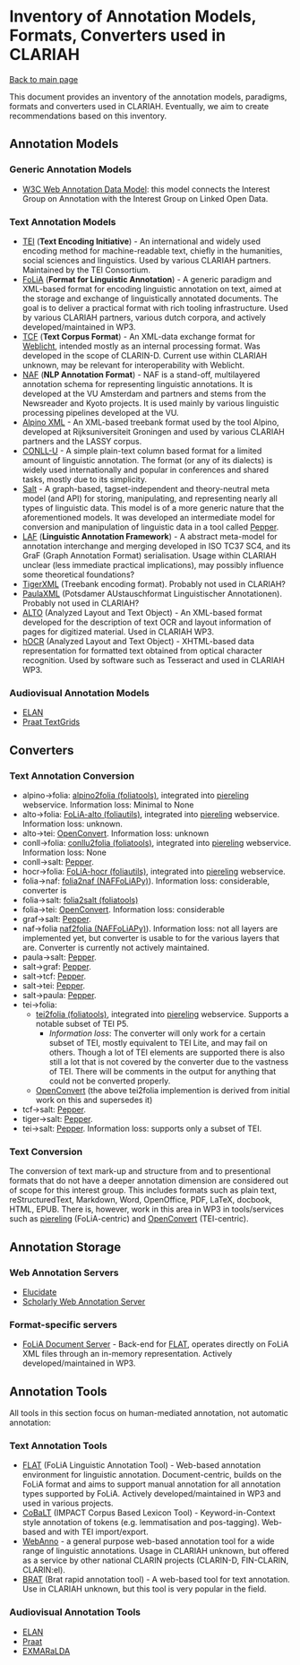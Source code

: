 # Inventory of Annotation Models, Formats, Converters used in CLARIAH

[Back to main page](./README.md)

This document provides an inventory of the annotation models, paradigms, formats and converters used in CLARIAH. Eventually, we aim to create recommendations based on this inventory.

## Annotation Models

### Generic Annotation Models

- [W3C Web Annotation Data Model](https://www.w3.org/TR/annotation-model/): this model connects the Interest Group on Annotation with the Interest Group on Linked Open Data.

### Text Annotation Models

- [TEI](https://tei-c.org) (**Text Encoding Initiative**) -  An international and widely used encoding method for
    machine-readable text, chiefly in the humanities, social sciences and linguistics. Used by various CLARIAH partners.
    Maintained by the TEI Consortium.
- [FoLiA](https://proycon.github.io/folia/) (**Format for Linguistic Annotation**) - A generic paradigm and XML-based format for encoding linguistic annotation on text, aimed at the storage and exchange of linguistically annotated documents. The goal is to deliver a practical format with rich tooling infrastructure. Used by various CLARIAH partners, various dutch corpora, and actively developed/maintained in WP3.
- [TCF](https://weblicht.sfs.uni-tuebingen.de/weblichtwiki/index.php/The_TCF_Format) (**Text Corpus Format**) - An XML-data
    exchange format for [Weblicht](https://weblicht.sfs.uni-tuebingen.de/), intended mostly as an internal processing format. Was developed in the scope of CLARIN-D. Current use within CLARIAH unknown, may be relevant for interoperability with Weblicht.
- [NAF](https://github.com/newsreader/NAF) (**NLP Annotation Format**) -  NAF is a stand-off, multilayered annotation schema for representing linguistic annotations. It is developed at the VU Amsterdam and partners and stems from the Newsreader and Kyoto projects. It is used mainly by various linguistic processing pipelines developed at the VU.
- [Alpino XML](https://www.let.rug.nl/~vannoord/trees/) - An XML-based treebank format used by the tool Alpino, developed at Rijksuniversiteit Groningen and
    used by various CLARIAH partners and the LASSY corpus.
- [CONLL-U](https://universaldependencies.org/format.html) - A simple plain-text column based format for a limited
    amount of linguistic annotation. The format (or any of its dialects) is widely used internationally and popular in conferences and shared tasks, mostly due to its simplicity.
- [Salt](https://corpus-tools.org/salt/) - A graph-based, tagset-independent and theory-neutral meta model (and API) for storing, manipulating, and representing nearly all types of linguistic data. This model is of a more generic nature that the aforementioned models. It was developed an intermediate model for conversion and manipulation of linguistic data in a tool called [Pepper](https://corpus-tools.org/pepper/).
- [LAF](https://www.cs.vassar.edu/~ide/papers/ide-romary-clergerie.pdf) (**Linguistic Annotation Framework**) -  A abstract meta-model for annotation interchange and merging developed in ISO TC37
    SC4, and its GraF (Graph Annotation Format) serialisation. Usage within CLARIAH unclear (less immediate practical
    implications), may possibly influence some theoretical foundations?
- [TigerXML](https://www.ims.uni-stuttgart.de/documents/ressourcen/werkzeuge/tigersearch/doc/html/TigerXML.html) (Treebank encoding format). Probably not used in CLARIAH?
- [PaulaXML](https://github.com/korpling/paula-xml) (Potsdamer AUstauschformat Linguistischer Annotationen). Probably not used in CLARIAH?
- [ALTO](https://www.loc.gov/standards/alto/) (Analyzed Layout and Text Object) - An XML-based format developed for the description of text OCR and layout information of pages for digitized material. Used in CLARIAH WP3.
- [hOCR](http://kba.cloud/hocr-spec/1.2/) (Analyzed Layout and Text Object) - XHTML-based data representation for formatted text obtained from optical character recognition. Used by software such as Tesseract and used in CLARIAH WP3.

### Audiovisual Annotation Models

- [ELAN](https://archive.mpi.nl/tla/elan)
- [Praat TextGrids](https://www.fon.hum.uva.nl/praat/)

## Converters

### Text Annotation Conversion

- alpino→folia: [alpino2folia (foliatools)](https://github.com/proycon/foliatools), integrated into [piereling](https://github.com/proycon/piereling) webservice. Information loss: Minimal to None
- alto→folia: [FoLiA-alto (foliautils)](https://github.com/LanguageMachines/foliautils), integrated into [piereling](https://github.com/proycon/piereling) webservice. Information loss: unknown.
- alto→tei: [OpenConvert](https://github.com/INL/OpenConvert). Information loss: unknown
- conll→folia: [conllu2folia (foliatools)](https://github.com/proycon/foliatools), integrated into [piereling](https://github.com/proycon/piereling) webservice. Information loss: None
- conll→salt: [Pepper](https://corpus-tools.org/pepper/).
- hocr→folia: [FoLiA-hocr (foliautils)](https://github.com/LanguageMachines/foliautils), integrated into [piereling](https://github.com/proycon/piereling) webservice.
- folia→naf: [folia2naf (NAFFoLiAPy)](https://github.com/cltl/NaFFoLiAPy)). Information loss: considerable, converter is
- folia→salt: [folia2salt (foliatools)](https://github.com/proycon/foliatools)
- folia→tei: [OpenConvert](https://github.com/INL/OpenConvert). Information loss: considerable
- graf→salt: [Pepper](https://corpus-tools.org/pepper/).
- naf→folia [naf2folia (NAFFoLiAPy)](https://github.com/cltl/NaFFoLiAPy)). Information loss: not all layers are
    implemented yet, but converter is usable to for the various layers that are. Converter is currently not actively
    maintained.
- paula→salt: [Pepper](https://corpus-tools.org/pepper/).
- salt→graf: [Pepper](https://corpus-tools.org/pepper/).
- salt→tcf: [Pepper](https://corpus-tools.org/pepper/).
- salt→tei: [Pepper](https://corpus-tools.org/pepper/).
- salt→paula: [Pepper](https://corpus-tools.org/pepper/).
- tei→folia:
    * [tei2folia (foliatools)](https://github.com/proycon/foliatools), integrated into [piereling](https://github.com/proycon/piereling) webservice. Supports a notable subset of TEI P5.
        * *Information loss*: The converter will only work for a certain subset of TEI, mostly equivalent to TEI Lite, and may fail on others. Though a lot of TEI elements are supported there is also still a lot that is not covered by the converter due to the vastness of TEI. There will be comments in the output for anything that could not be converted properly.
    * [OpenConvert](https://github.com/INL/OpenConvert) (the above tei2folia implemention is derived from initial work on this and supersedes it)
- tcf→salt: [Pepper](https://corpus-tools.org/pepper/).
- tiger→salt: [Pepper](https://corpus-tools.org/pepper/).
- tei→salt: [Pepper](https://corpus-tools.org/pepper/). Information loss: supports only a subset of TEI.

### Text Conversion

The conversion of text mark-up and structure from and to presentional formats that do not have a deeper annotation
dimension are considered out of scope for this interest group. This includes formats such as plain text, reStructuredText,
Markdown, Word, OpenOffice, PDF, LaTeX, docbook, HTML, EPUB. There is, however, work in this area in WP3 in tools/services
such as [piereling](https://github.com/proycon/piereling) (FoLiA-centric) and [OpenConvert](https://github.com/INL/OpenConvert) (TEI-centric).

## Annotation Storage

### Web Annotation Servers

- [Elucidate](https://github.com/dlcs/elucidate-server)
- [Scholarly Web Annotation Server](https://github.com/CLARIAH/scholarly-web-annotation-server)

### Format-specific servers

- [FoLiA Document Server](https://github.com/proycon/foliadocserve) - Back-end for
    [FLAT](https://github.com/proycon/flat), operates directly on FoLiA XML files through an in-memory representation. Actively developed/maintained in WP3.

## Annotation Tools

All tools in this section focus on human-mediated annotation, not automatic annotation:

### Text Annotation Tools

- [FLAT](https://github.com/proycon/FLAT) (FoLiA Linguistic Annotation Tool) - Web-based annotation environment for
    linguistic annotation. Document-centric, builds on the FoLiA format and aims to support manual annotation for all annotation
    types supported by FoLiA. Actively developed/maintained in WP3 and used in various projects.
- [CoBaLT](https://github.com/INL/COBALT/) (IMPACT Corpus Based Lexicon Tool) - Keyword-in-Context style annotation of tokens (e.g. lemmatisation and pos-tagging). Web-based and with TEI import/export.
- [WebAnno](https://webanno.github.io/webanno/) - a general purpose web-based annotation tool for a wide range of linguistic annotations.  Usage in CLARIAH unknown, but offered as a service by other national CLARIN projects (CLARIN-D, FIN-CLARIN, CLARIN:el).
- [BRAT](http://http://brat.nlplab.org/) (Brat rapid annotation tool) - A web-based tool for text annotation. Use in CLARIAH unknown, but this tool
    is very popular in the field.

### Audiovisual Annotation Tools

- [ELAN](https://archive.mpi.nl/tla/elan)
- [Praat](https://www.fon.hum.uva.nl/praat/)
- [EXMARaLDA](https://exmaralda.org)


